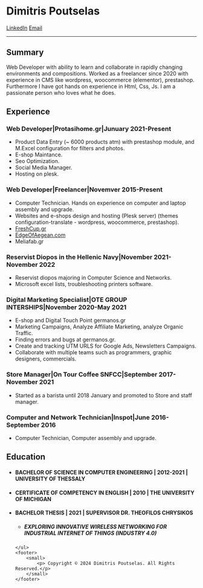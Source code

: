 <!DOCTYPE html>
<html lang="en">
<head>
    <meta charset="UTF-8">
    <meta name="viewport" content="width=device-width, initial-scale=1.0">
    <title>Resume</title>
</head>
<body>
    <h1>Dimitris Poutselas</h1>
    <a href="https://www.linkedin.com/in/dpoutselas/" target="_blank">LinkedIn</a>
    <a href="mailto:dpoutselas@gmail.com">Email</a>
    <hr />
    <h2>Summary</h2>
    <p>Web Developer with ability to learn and collaborate in rapidly changing environments and compositions.
        Worked as a freelancer since 2020 with experience in CMS like wordpress, woocommerce (elementor),
        prestashop. Furthermore I have got hands on experience in Html, Css, Js. I am a passionate person 
        who loves what he does.</p>
    <h2>Experience</h2>
    <h3>Web Developer|Protasihome.gr|Junuary 2021-Present</h3>
    <ul>
        <li>Product Data Entry (~ 6000 products atm) with prestashop module, and M.Excel configuration for
            filters and photos.</li>
        <li>E-shop Maintance.</li>
        <li>Seo Optimization.</li>
        <li>Social Media Manager.</li>
        <li>Hosting on plesk.</li>
    </ul>
    <h3>Web Developer|Freelancer|Novemver 2015-Present</h3>
    <ul>
        <li>Computer Technician. Hands on experience on computer and laptop assembly and upgrade.</li>
        <li>Websites and e-shops design and hosting (Plesk server) (themes configuration-translate - wordpress,
            woocommerce, prestashop).</li>
        <li><a href="www.freshcup.gr">FreshCup.gr</a></li>
        <li><a href="www.edgeofedgean.com">EdgeOfAegean.com</a></li>
        <li>Meliafab.gr</li>
    </ul>
    <h3>Reservist Diopos in the Hellenic Navy|November 2021-November 2022</h3>
    <ul>
        <li>Reservist diopos majoring in Computer Science and Networks.</li>
        <li>Microsoft excel lists, troubleshooting printers software.</li>
    </ul>
    <h3>Digital Marketing Specialist|OTE GROUP INTERSHIPS|November 2020-May 2021</h3>
    <ul>
        <li>E-shop and Digital Touch Point germanos.gr</li>
        <li>Marketing Campaigns, Analyze Affiliate Marketing, analyze Organic Traffic.</li>
        <li>Finding errors and bugs at germanos.gr.</li>
        <li>Create and tracking UTM URLS for Google Ads, Newsletters Campaigns.</li>
        <li>Collaborate with multiple teams such as programmers, graphic designers, commercials.</li>
    </ul>
    <h3>Store Manager|On Tour Coffee SNFCC|September 2017-November 2021</h3>
    <ul>
        <li>Started as a barista until 2018 January and promoted to Store and staff manager.</li>
    </ul>
    <h3>Computer and Network Technician|Inspot|June 2016-September 2016</h3>
    <ul>
        <li>Computer Technician, Computer assembly and upgrade.</li>
    </ul>
    <h2>Education</h2>
    <ul>
        <li><h4>BACHELOR OF SCIENCE IN COMPUTER ENGINEERING | 2012-2021 | UNIVERSITY OF
        THESSALY</h4></li>
        <li><h4>CERTIFICATE OF COMPETENCY IN ENGLISH | 2010 | THE UNIVERSITY OF MICHIGAN</h4>
</li>
    <li><h4>BACHELOR THESIS | 2021 | SUPERVISOR DR. THEOFILOS CHRYSIKOS<h4>
        <ul><li><h5>EXPLORING INNOVATIVE WIRELESS NETWORKING FOR INDUSTRIAL INTERNET OF THINGS
        (INDUSTRY 4.0)</h5></li></ul></li>
    
    </ul>
    <footer>
        <small>
            <p> Copyright © 2024 Dimitris Poutselas. All Rights Reserved.</p>
        </small>
    </footer>
</body>
</html>
